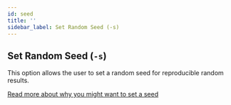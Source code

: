 ```yaml
---
id: seed
title: ''
sidebar_label: Set Random Seed (-s)
---
```


## Set Random Seed (`-s`)

This option allows the user to set a random seed for reproducible random results.

[Read more about why you might want to set a seed][about-random-seeds]

[about-random-seeds]:https://towardsdatascience.com/random-seeds-and-reproducibility-933da79446e3
